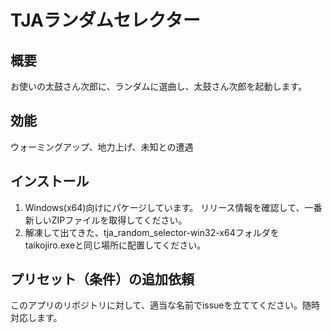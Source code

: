 # TJAランダムセレクター

## 概要
お使いの太鼓さん次郎に、ランダムに選曲し、太鼓さん次郎を起動します。

## 効能
ウォーミングアップ、地力上げ、未知との遭遇

## インストール
1. Windows(x64)向けにパケージしています。
リリース情報を確認して、一番新しいZIPファイルを取得してください。
2. 解凍して出てきた、tja_random_selector-win32-x64フォルダをtaikojiro.exeと同じ場所に配置してください。

## プリセット（条件）の追加依頼
このアプリのリポジトリに対して、適当な名前でissueを立ててください。随時対応します。
